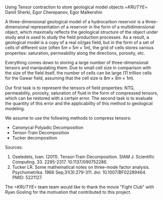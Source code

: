 Using Tensor contraction to store geological model objects
=*KRUTYE*=
Daniil Sherki, Egor Cherepanov, Egor Malkershin

A three-dimensional geological model of a hydrocarbon reservoir is a three-dimensional representation of a reservoir in the form of a multidimensional object, which maximally reflects the geological structure of the object under study and is used to study the field production processes. As a result, a geological model is a copy of a real oil/gas field, but in the form of a set of cells of different size (often 5𝑚 × 5𝑚 × 1𝑚), the grid of cells stores various properties: saturation, permeability along the directions, porosity, etc.

Everything comes down to storing a large number of three-dimensional tensors and manipulating them. Due to small cell size in comparison with the size of the field itself, the number of cells can be large (11 trillion cells for the Gawar field, assuming that the cell size is 8𝑚 × 8𝑚 × 1𝑚).

Our first task is to represent the tensors of field properties: NTG, permeability, porosity, saturation of fluid in the form of compressed tensors, which can be restored with a certain error. The second task is to evaluate the quantity of this error and the applicability of this method to geological modeling.

We assume to use the following methods to compress tensors:
* Canonycal Polyadic Decomposition
* Tensor-Train Decomposition
* Tucker decomposition

Sources:
1. Oseledets, Ivan. (2011). Tensor-Train Decomposition. SIAM J. Scientific Computing. 33. 2295-2317. 10.1137/090752286.
2. Tucker LR. Some mathematical notes on three-mode factor analysis. Psychometrika. 1966 Sep;31(3):279-311. doi: 10.1007/BF02289464. PMID: 5221127.

The _=*KRUTYE*=_ team team would like to thank the movie "Fight Club" with Ryan Gosling for the motivation that contributed to this project.
